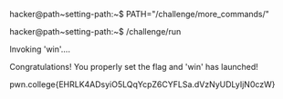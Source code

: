 hacker@path~setting-path:~$ PATH="/challenge/more_commands/"

hacker@path~setting-path:~$ /challenge/run

Invoking 'win'....

Congratulations! You properly set the flag and 'win' has launched!

pwn.college{EHRLK4ADsyiO5LQqYcpZ6CYFLSa.dVzNyUDLyIjN0czW}
